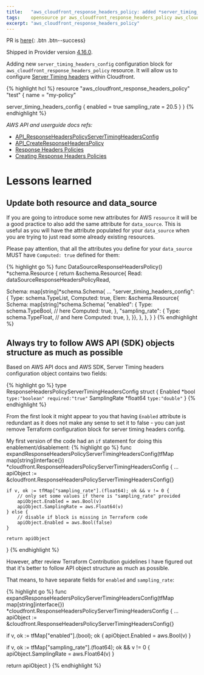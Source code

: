 ```yaml
---
title:   "aws_cloudfront_response_headers_policy: added *server_timing_headers_config* attribute"
tags:    opensource pr aws_cloudfront_response_headers_policy aws_cloudfront
excerpt: "aws_cloudfront_response_headers_policy"
---
```


PR is [here][pr]{: .btn .btn--success}

Shipped in Provider version [4.16.0](https://github.com/hashicorp/terraform-provider-aws/releases/tag/v4.16.0).

Adding new `server_timing_headers_config` configuration block for `aws_cloudfront_response_headers_policy` resource.
It will allow us to configure [Server Timing headers][sth] within Cloudfront.

{% highlight hcl %}
resource "aws_cloudfront_response_headers_policy" "test" {
  name = "my-policy"
	
  server_timing_headers_config {
    enabled       = true
    sampling_rate = 20.5 
  }
}
{% endhighlight %}

*AWS API and userguide docs refs:*
- [API_ResponseHeadersPolicyServerTimingHeadersConfig](https://docs.aws.amazon.com/cloudfront/latest/APIReference/API_ResponseHeadersPolicyServerTimingHeadersConfig.html)
- [API_CreateResponseHeadersPolicy](https://docs.aws.amazon.com/cloudfront/latest/APIReference/API_CreateResponseHeadersPolicy.html)
- [Response Headers Policies](https://docs.aws.amazon.com/AmazonCloudFront/latest/DeveloperGuide/understanding-response-headers-policies.html#server-timing-header)
- [Creating Response Headers Policies](https://docs.aws.amazon.com/AmazonCloudFront/latest/DeveloperGuide/creating-response-headers-policies.html)


# Lessons learned

## Update both resource and data_source

If you are going to introduce some new attributes for AWS `resource` it will be a good practice to also add the same attribute for
`data_source`. This is useful as you will have the attribute populated for your `data_source` when you are trying to just
read some already existing resources.

Please pay attention, that all the attributes you define for your `data_source` MUST have `Computed: true` defined for them:

{% highlight go %}
func DataSourceResponseHeadersPolicy() *schema.Resource {
  return &schema.Resource{
  Read: dataSourceResponseHeadersPolicyRead,
  
  Schema: map[string]*schema.Schema{
      ...
      "server_timing_headers_config": {
          Type:     schema.TypeList,
          Computed: true,
          Elem: &schema.Resource{
              Schema: map[string]*schema.Schema{
                  "enabled": {
                      Type:     schema.TypeBool,
                      // here 
                      Computed: true,
                  },
                  "sampling_rate": {
                      Type:     schema.TypeFloat,
                      // and here
                      Computed: true,
                  },
              }},
          },
      },
  }
}
{% endhighlight %}

## Always try to follow AWS API (SDK) objects structure as much as possible

Based on AWS API docs and AWS SDK, Server Timing headers configuration object contains two fields:

{% highlight go %}
type ResponseHeadersPolicyServerTimingHeadersConfig struct {
    Enabled *bool `type:"boolean" required:"true"`
    SamplingRate *float64 `type:"double"`
}
{% endhighlight %}

From the first look it might appear to you that having `Enabled` attribute is redundant as it does not make any sense to
set it to false - you can just remove Terraform configuration block for server timing headers config.

My first version of the code had an `if` statement for doing this enablement/disablement:
{% highlight go %}
func expandResponseHeadersPolicyServerTimingHeadersConfig(tfMap map[string]interface{}) *cloudfront.ResponseHeadersPolicyServerTimingHeadersConfig {
    ...
    apiObject := &cloudfront.ResponseHeadersPolicyServerTimingHeadersConfig{}
    
    if v, ok := tfMap["sampling_rate"].(float64); ok && v != 0 {
        // only set some values if there is "sampling_rate" provided
        apiObject.Enabled = aws.Bool(v)
        apiObject.SamplingRate = aws.Float64(v)
    } else {
        // disable if block is missing in Terraform code
        apiObject.Enabled = aws.Bool(false)
    }

	return apiObject
}
{% endhighlight %}

However, after review Terraform Contribution guidelines I have figured out that it's better to follow API object structure
as much as possible.

That means, to have separate fields for `enabled` and `sampling_rate`:

{% highlight go %}
func expandResponseHeadersPolicyServerTimingHeadersConfig(tfMap map[string]interface{}) *cloudfront.ResponseHeadersPolicyServerTimingHeadersConfig {
  ...
  apiObject := &cloudfront.ResponseHeadersPolicyServerTimingHeadersConfig{}
  
  if v, ok := tfMap["enabled"].(bool); ok {
      apiObject.Enabled = aws.Bool(v)
  }
  
  if v, ok := tfMap["sampling_rate"].(float64); ok && v != 0 {
      apiObject.SamplingRate = aws.Float64(v)
  }
  
  return apiObject
}
{% endhighlight %}


[pr]: https://github.com/hashicorp/terraform-provider-aws/pull/24913
[sth]: https://aws.amazon.com/about-aws/whats-new/2022/03/amazon-cloudfront-server-timing-headers
